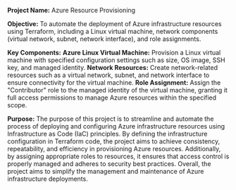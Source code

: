 **Project Name:** Azure Resource Provisioning

**Objective:** To automate the deployment of Azure infrastructure resources using Terraform, including a Linux virtual machine, network components (virtual network, subnet, network interface), and role assignments.

**Key Components:**
**Azure Linux Virtual Machine:** Provision a Linux virtual machine with specified configuration settings such as size, OS image, SSH key, and managed identity.
**Network Resources:** Create network-related resources such as a virtual network, subnet, and network interface to ensure connectivity for the virtual machine.
**Role Assignment:** Assign the "Contributor" role to the managed identity of the virtual machine, granting it full access permissions to manage Azure resources within the specified scope.

**Purpose:** The purpose of this project is to streamline and automate the process of deploying and configuring Azure infrastructure resources using Infrastructure as Code (IaC) principles. By defining the infrastructure configuration in Terraform code, the project aims to achieve consistency, repeatability, and efficiency in provisioning Azure resources. Additionally, by assigning appropriate roles to resources, it ensures that access control is properly managed and adheres to security best practices. Overall, the project aims to simplify the management and maintenance of Azure infrastructure deployments.
